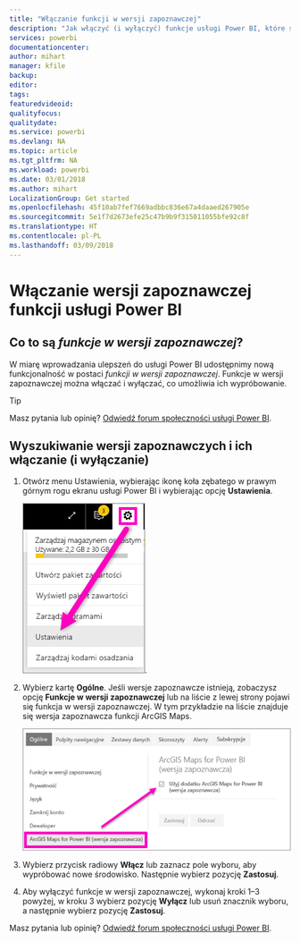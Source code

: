 ```yaml
---
title: "Włączanie funkcji w wersji zapoznawczej"
description: "Jak włączyć (i wyłączyć) funkcje usługi Power BI, które są w wersji zapoznawczej."
services: powerbi
documentationcenter: 
author: mihart
manager: kfile
backup: 
editor: 
tags: 
featuredvideoid: 
qualityfocus: 
qualitydate: 
ms.service: powerbi
ms.devlang: NA
ms.topic: article
ms.tgt_pltfrm: NA
ms.workload: powerbi
ms.date: 03/01/2018
ms.author: mihart
LocalizationGroup: Get started
ms.openlocfilehash: 45f10ab7fef7669adbbc836e67a4daaed267905e
ms.sourcegitcommit: 5e1f7d2673efe25c47b9b9f315011055bfe92c8f
ms.translationtype: HT
ms.contentlocale: pl-PL
ms.lasthandoff: 03/09/2018
---
```

# <a name="opt-in-for-power-bi-preview-features"></a>Włączanie wersji zapoznawczej funkcji usługi Power BI
## <a name="what-are-preview-features"></a>Co to są *funkcje w wersji zapoznawczej*?
W miarę wprowadzania ulepszeń do usługi Power BI udostępnimy nową funkcjonalność w postaci *funkcji w wersji zapoznawczej*. Funkcje w wersji zapoznawczej można włączać i wyłączać, co umożliwia ich wypróbowanie.

> [!TIP]
> Masz pytania lub opinię? [Odwiedź forum społeczności usługi Power BI](http://community.powerbi.com/t5/Navigation-Preview-Forum/bd-p/NavigationPreview).
> 
> 

## <a name="find-previews-and-turn-them-on-and-off"></a>Wyszukiwanie wersji zapoznawczych i ich włączanie (i wyłączanie)
1. Otwórz menu Ustawienia, wybierając ikonę koła zębatego w prawym górnym rogu ekranu usługi Power BI i wybierając opcję **Ustawienia**.
   
   ![Menu ustawień](media/service-preview-features/power-bi-settings.png).
2. Wybierz kartę **Ogólne**. Jeśli wersje zapoznawcze istnieją, zobaczysz opcję **Funkcje w wersji zapoznawczej** lub na liście z lewej strony pojawi się funkcja w wersji zapoznawczej.  W tym przykładzie na liście znajduje się wersja zapoznawcza funkcji ArcGIS Maps. 
   
   ![Karta Ogólne](media/service-preview-features/power-bi-preview-arcgis.png)
3. Wybierz przycisk radiowy **Włącz** lub zaznacz pole wyboru, aby wypróbować nowe środowisko. Następnie wybierz pozycję **Zastosuj**.
4. Aby wyłączyć funkcje w wersji zapoznawczej, wykonaj kroki 1–3 powyżej, w kroku 3 wybierz pozycję **Wyłącz** lub usuń znacznik wyboru, a następnie wybierz pozycję **Zastosuj**.


Masz pytania lub opinię? [Odwiedź forum społeczności usługi Power BI](http://community.powerbi.com/t5/Navigation-Preview-Forum/bd-p/NavigationPreview).

